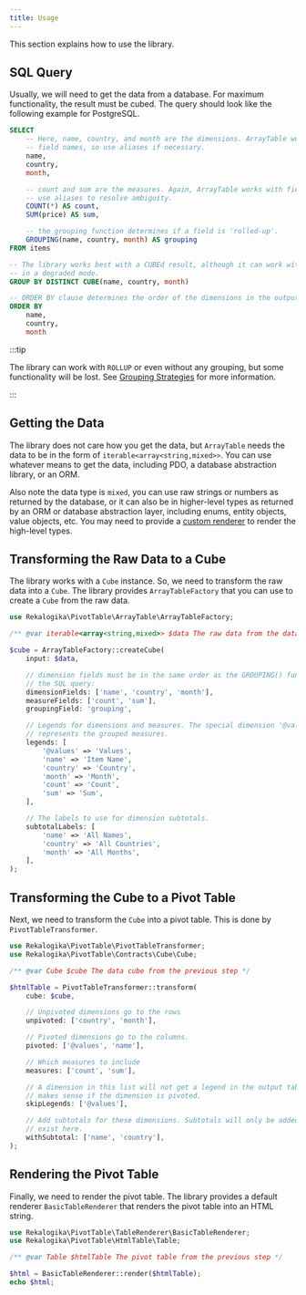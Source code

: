```yaml
---
title: Usage
---
```


This section explains how to use the library.

## SQL Query

Usually, we will need to get the data from a database. For maximum
functionality, the result must be cubed. The query should look like the
following example for PostgreSQL.

```sql
SELECT
    -- Here, name, country, and month are the dimensions. ArrayTable works with
    -- field names, so use aliases if necessary.
    name,
    country,
    month,

    -- count and sum are the measures. Again, ArrayTable works with field names,
    -- use aliases to resolve ambiguity.
    COUNT(*) AS count,
    SUM(price) AS sum,

    -- the grouping function determines if a field is 'rolled-up'.
    GROUPING(name, country, month) AS grouping
FROM items

-- The library works best with a CUBEd result, although it can work without it
-- in a degraded mode.
GROUP BY DISTINCT CUBE(name, country, month)

-- ORDER BY clause determines the order of the dimensions in the output table.
ORDER BY
    name,
    country,
    month
```

:::tip

The library can work with `ROLLUP` or even without any grouping, but some
functionality will be lost. See [Grouping Strategies](04-grouping.md) for more
information.

:::

## Getting the Data

The library does not care how you get the data, but `ArrayTable` needs the data
to be in the form of `iterable<array<string,mixed>>`. You can use whatever means
to get the data, including PDO, a database abstraction library, or an ORM.

Also note the data type is `mixed`, you can use raw strings or numbers as
returned by the database, or it can also be in higher-level types as returned by
an ORM or database abstraction layer, including enums, entity objects, value
objects, etc. You may need to provide a [custom renderer](03-rendering.md) to
render the high-level types.

## Transforming the Raw Data to a Cube

The library works with a `Cube` instance. So, we need to transform the raw data
into a `Cube`. The library provides `ArrayTableFactory` that you can use to create a
`Cube` from the raw data.

```php
use Rekalogika\PivotTable\ArrayTable\ArrayTableFactory;

/** @var iterable<array<string,mixed>> $data The raw data from the database */

$cube = ArrayTableFactory::createCube(
    input: $data,

    // dimension fields must be in the same order as the GROUPING() function in
    // the SQL query:
    dimensionFields: ['name', 'country', 'month'],
    measureFields: ['count', 'sum'],
    groupingField: 'grouping',

    // Legends for dimensions and measures. The special dimension '@values'
    // represents the grouped measures.
    legends: [
        '@values' => 'Values',
        'name' => 'Item Name',
        'country' => 'Country',
        'month' => 'Month',
        'count' => 'Count',
        'sum' => 'Sum',
    ],

    // The labels to use for dimension subtotals.
    subtotalLabels: [
        'name' => 'All Names',
        'country' => 'All Countries',
        'month' => 'All Months',
    ],
);
```

## Transforming the Cube to a Pivot Table

Next, we need to transform the `Cube` into a pivot table. This is done by
`PivotTableTransformer`.

```php
use Rekalogika\PivotTable\PivotTableTransformer;
use Rekalogika\PivotTable\Contracts\Cube\Cube;

/** @var Cube $cube The data cube from the previous step */

$htmlTable = PivotTableTransformer::transform(
    cube: $cube,

    // Unpivoted dimensions go to the rows
    unpivoted: ['country', 'month'],

    // Pivoted dimensions go to the columns.
    pivoted: ['@values', 'name'],

    // Which measures to include
    measures: ['count', 'sum'],

    // A dimension in this list will not get a legend in the output table. Only
    // makes sense if the dimension is pivoted.
    skipLegends: ['@values'],

    // Add subtotals for these dimensions. Subtotals will only be added if they
    // exist here.
    withSubtotal: ['name', 'country'],
);
```

## Rendering the Pivot Table

Finally, we need to render the pivot table. The library provides a default
renderer `BasicTableRenderer` that renders the pivot table into an HTML string.

```php
use Rekalogika\PivotTable\TableRenderer\BasicTableRenderer;
use Rekalogika\PivotTable\HtmlTable\Table;

/** @var Table $htmlTable The pivot table from the previous step */

$html = BasicTableRenderer::render($htmlTable);
echo $html;
```
